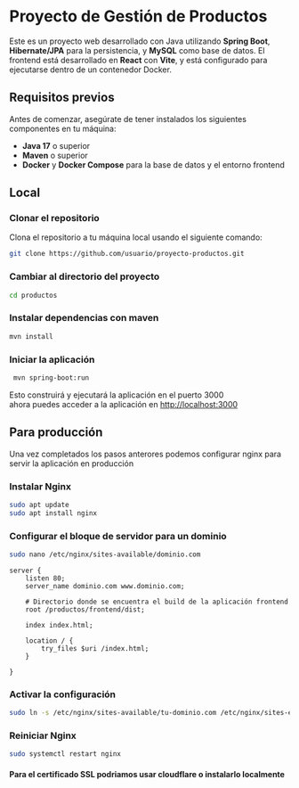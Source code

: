 # Proyecto de Gestión de Productos

Este es un proyecto web desarrollado con Java utilizando **Spring Boot**, **Hibernate/JPA** para la persistencia, y **MySQL** como base de datos. El frontend está desarrollado en **React** con **Vite**, y está configurado para ejecutarse dentro de un contenedor Docker.

## Requisitos previos

Antes de comenzar, asegúrate de tener instalados los siguientes componentes en tu máquina:

- **Java 17** o superior
- **Maven** o superior
- **Docker** y **Docker Compose** para la base de datos y el entorno frontend

## Local

###  Clonar el repositorio

Clona el repositorio a tu máquina local usando el siguiente comando:

```bash
git clone https://github.com/usuario/proyecto-productos.git
```
### Cambiar al directorio del proyecto

```bash
cd productos
```

###  Instalar dependencias con maven 

```bash
mvn install
```

###  Iniciar la aplicación

```bash
 mvn spring-boot:run  
```
Esto construirá y ejecutará la aplicación en el puerto 3000
<br>
ahora puedes acceder a la aplicación en [http://localhost:3000](http://localhost:3000)

## Para producción

Una vez completados los pasos anterores
podemos configurar nginx para servir la aplicación en producción

### Instalar Nginx

```bash
sudo apt update
sudo apt install nginx
```
### Configurar el bloque de servidor para un dominio
```bash
sudo nano /etc/nginx/sites-available/dominio.com
```
```nginx
server {
    listen 80;
    server_name dominio.com www.dominio.com;

    # Directorio donde se encuentra el build de la aplicación frontend
    root /productos/frontend/dist;

    index index.html;

    location / {
        try_files $uri /index.html;
    }

}
```

### Activar la configuración
    
```bash
sudo ln -s /etc/nginx/sites-available/tu-dominio.com /etc/nginx/sites-enabled/
```

### Reiniciar Nginx

```bash
sudo systemctl restart nginx
```

#### Para el certificado SSL podriamos usar cloudflare o instalarlo localmente
